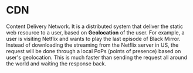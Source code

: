 # CDN

Content Delivery Network. It is a distributed system that deliver the static web resource to a user, based on **Geolocation** of the user. For example,  a user is visiting Netflix and wants to play the last episode of Black Mirror. Instead of downloading the streaming from the Netflix server in US, the request will be done through a local PoPs (points of presence) based on user's geolocation. This is much faster than sending the request all around the world and waiting the response back.

